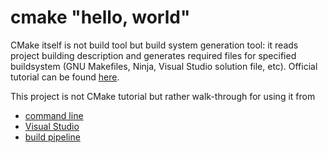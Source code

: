 # cmake "hello, world"

CMake itself is not build tool but build system generation tool: it reads
project building description and generates required files for specified
buildsystem (GNU Makefiles, Ninja, Visual Studio solution file, etc).
Official tutorial can be found
[here](https://cmake.org/cmake/help/latest/guide/tutorial/index.html).

This project is not CMake tutorial but rather walk-through for using it from
* [command line](cli.md)
* [Visual Studio](msvc.md)
* [build pipeline](pipeline.md)
